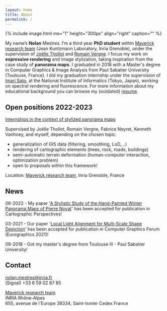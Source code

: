 ```yaml
---
layout: home
title: About
permalink: /
---
```


{% include image.html me="1" height="300px" align="right" caption="" %}

My name’s **Nolan** Mestres. I’m a third year **PhD student** within [Maverick research team] (Jean Kuntzmann Laboratory, Inria Grenoble), under the supervision of [Joëlle Thollot] and [Romain Vergne]. I focus my work on **expressive rendering** and image stylization, taking inspiration from the case study of **panorama maps**.
I graduated in 2018 with a Master's degree in Computer Graphics & Image Analysis from Paul Sabatier University (Toulouse, France). I did my graduation internship under the supervision of [Imari Sato], at the National Institute of Informatics (Tokyo, Japan), working on spectral rendering and fluorescence. For more information about my educational background you can browse my (outdated) [resume].  

## Open positions 2022-2023

[Internships in the context of stylized panorama maps]

Supervised by Joëlle Thollot, Romain Vergne, Fabrice Neyret, Kenneth Vanhoey, and myself, depending on the chosen topic.

- generalization of GIS data (filtering, smoothing, LoD,...)
- rendering of cartographic elements (trees, rock, roads, buildings)
- semi-automatic terrain deformation (human-computer interaction, optimization problem)
- open to proposals within this framework!

Location: [Maverick research team], Inria Grenoble, France

## News

06-2022 - My paper '[A Stylistic Study of the Hand-Painted Winter Panorama Maps of Pierre Novat]' has been accepted for publication in Cartographic Perspectives!

03-2021 - Our paper '[Local Light Alignment for Multi-Scale Shape Depiction]' has been accepted for publication in Computer Graphics Forum (Eurographics 2021)!

09-2018 - Got my master's degree from Toulouse III - Paul Sabatier University!

## Contact

[nolan.mestres@inria.fr]  
(Signal) +33 6 59 02 87 85

[Maverick research team]  
INRIA Rhône-Alpes  
655, avenue de l'Europe 38334, Saint-Ismier Cedex France

[nolan.mestres@inria.fr]: mailto:nolan.mestres@inria.fr
[Maverick research team]: https://maverick.inria.fr/
[Joëlle Thollot]: https://maverick.inria.fr/~Joelle.Thollot/
[Romain Vergne]: https://maverick.inria.fr/~Romain.Vergne/blog/
[Imari Sato]: https://research.nii.ac.jp/~imarik/
[resume]: ./data/nolan_mestres-resume.pdf
[Internships in the context of stylized panorama maps]: https://maverick.inria.fr/Membres/Joelle.Thollot/SujetsStages/internships_panorama_2223.pdf

[Local Light Alignment for Multi-Scale Shape Depiction]: ./research/local-light-alignment-for-multi-scale-shape-depiction
[A Stylistic Study of the Hand-Painted Winter Panorama Maps of Pierre Novat]: ./research/a-stylistic-study-of-the-hand-painted-winter-panorama-maps-of-pierre-novat
